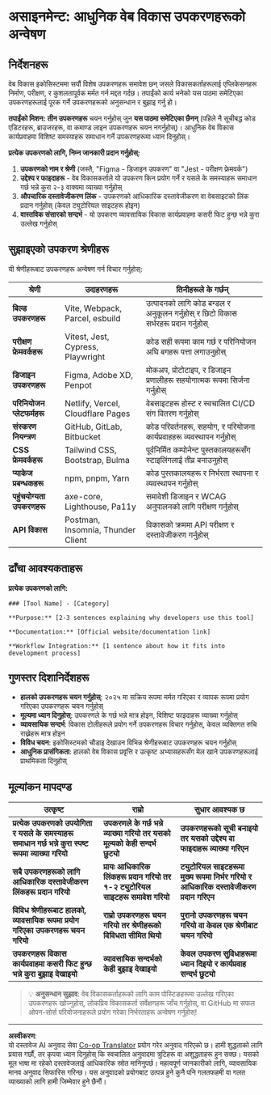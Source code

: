 <!--
CO_OP_TRANSLATOR_METADATA:
{
  "original_hash": "17b8ec8e85d99e27dcb3f73842e583be",
  "translation_date": "2025-10-20T21:34:31+00:00",
  "source_file": "1-getting-started-lessons/1-intro-to-programming-languages/assignment.md",
  "language_code": "ne"
}
-->
# असाइनमेन्ट: आधुनिक वेब विकास उपकरणहरूको अन्वेषण

## निर्देशनहरू

वेब विकास इकोसिस्टममा सयौं विशेष उपकरणहरू समावेश छन् जसले विकासकर्ताहरूलाई एप्लिकेसनहरू निर्माण, परीक्षण, र कुशलतापूर्वक मर्मत गर्न मद्दत गर्दछ। तपाईंको कार्य भनेको यस पाठमा समेटिएका उपकरणहरूलाई पूरक गर्ने उपकरणहरूको अनुसन्धान र बुझाइ गर्नु हो।

**तपाईंको मिशन:** **तीन उपकरणहरू** चयन गर्नुहोस् जुन **यस पाठमा समेटिएका छैनन्** (पहिले नै सूचीबद्ध कोड एडिटरहरू, ब्राउजरहरू, वा कमाण्ड लाइन उपकरणहरू चयन नगर्नुहोस्)। आधुनिक वेब विकास कार्यप्रवाहमा विशिष्ट समस्याहरू समाधान गर्ने उपकरणहरूमा ध्यान दिनुहोस्।

**प्रत्येक उपकरणको लागि, निम्न जानकारी प्रदान गर्नुहोस्:**

1. **उपकरणको नाम र श्रेणी** (जस्तै, "Figma - डिजाइन उपकरण" वा "Jest - परीक्षण फ्रेमवर्क")
2. **उद्देश्य र फाइदाहरू** - वेब विकासकर्ताले यो उपकरण किन प्रयोग गर्ने र यसले के समस्याहरू समाधान गर्छ भन्ने कुरा २-३ वाक्यमा व्याख्या गर्नुहोस्
3. **औपचारिक दस्तावेजीकरण लिंक** - उपकरणको आधिकारिक दस्तावेजीकरण वा वेबसाइटको लिंक प्रदान गर्नुहोस् (केवल ट्युटोरियल साइटहरू होइन)
4. **वास्तविक संसारको सन्दर्भ** - यो उपकरण व्यावसायिक विकास कार्यप्रवाहमा कसरी फिट हुन्छ भन्ने कुरा उल्लेख गर्नुहोस्

## सुझाइएको उपकरण श्रेणीहरू

यी श्रेणीहरूबाट उपकरणहरू अन्वेषण गर्न विचार गर्नुहोस्:

| श्रेणी | उदाहरणहरू | तिनीहरूले के गर्छन् |
|----------|----------|--------------|
| **बिल्ड उपकरणहरू** | Vite, Webpack, Parcel, esbuild | उत्पादनको लागि कोड बन्डल र अनुकूलन गर्नुहोस् र छिटो विकास सर्भरहरू प्रदान गर्नुहोस् |
| **परीक्षण फ्रेमवर्कहरू** | Vitest, Jest, Cypress, Playwright | कोड सही रूपमा काम गर्छ र परिनियोजन अघि बगहरू पत्ता लगाउनुहोस् |
| **डिजाइन उपकरणहरू** | Figma, Adobe XD, Penpot | मोकअप, प्रोटोटाइप, र डिजाइन प्रणालीहरू सहयोगात्मक रूपमा सिर्जना गर्नुहोस् |
| **परिनियोजन प्लेटफर्महरू** | Netlify, Vercel, Cloudflare Pages | वेबसाइटहरू होस्ट र स्वचालित CI/CD संग वितरण गर्नुहोस् |
| **संस्करण नियन्त्रण** | GitHub, GitLab, Bitbucket | कोड परिवर्तनहरू, सहयोग, र परियोजना कार्यप्रवाहहरू व्यवस्थापन गर्नुहोस् |
| **CSS फ्रेमवर्कहरू** | Tailwind CSS, Bootstrap, Bulma | पूर्वनिर्मित कम्पोनेन्ट पुस्तकालयहरूसँग स्टाइलिंगलाई तीव्र बनाउनुहोस् |
| **प्याकेज प्रबन्धकहरू** | npm, pnpm, Yarn | कोड पुस्तकालयहरू र निर्भरता स्थापना र व्यवस्थापन गर्नुहोस् |
| **पहुंचयोग्यता उपकरणहरू** | axe-core, Lighthouse, Pa11y | समावेशी डिजाइन र WCAG अनुपालनको लागि परीक्षण गर्नुहोस् |
| **API विकास** | Postman, Insomnia, Thunder Client | विकासको क्रममा API परीक्षण र दस्तावेजीकरण गर्नुहोस् |

## ढाँचा आवश्यकताहरू

**प्रत्येक उपकरणको लागि:**
```
### [Tool Name] - [Category]

**Purpose:** [2-3 sentences explaining why developers use this tool]

**Documentation:** [Official website/documentation link]

**Workflow Integration:** [1 sentence about how it fits into development process]
```

## गुणस्तर दिशानिर्देशहरू

- **हालको उपकरणहरू चयन गर्नुहोस्**: २०२५ मा सक्रिय रूपमा मर्मत गरिएका र व्यापक रूपमा प्रयोग गरिएका उपकरणहरू चयन गर्नुहोस्
- **मूल्यमा ध्यान दिनुहोस्**: उपकरणले के गर्छ भन्ने मात्र होइन, विशिष्ट फाइदाहरू व्याख्या गर्नुहोस्
- **व्यावसायिक सन्दर्भ**: विकास टोलीहरूले प्रयोग गर्ने उपकरणहरू विचार गर्नुहोस्, केवल व्यक्तिगत रुचि राख्नेहरू मात्र होइन
- **विविध चयन**: इकोसिस्टमको चौडाइ देखाउन विभिन्न श्रेणीहरूबाट उपकरणहरू चयन गर्नुहोस्
- **आधुनिक प्रासंगिकता**: हालको वेब विकास प्रवृत्ति र उत्कृष्ट अभ्यासहरूसँग मेल खाने उपकरणहरूलाई प्राथमिकता दिनुहोस्

## मूल्यांकन मापदण्ड

| उत्कृष्ट | राम्रो | सुधार आवश्यक छ |
|-----------|------|-------------------|
| **प्रत्येक उपकरणको उपयोगिता र यसले के समस्याहरू समाधान गर्छ भन्ने कुरा स्पष्ट रूपमा व्याख्या गरियो** | **उपकरणले के गर्छ भन्ने व्याख्या गरियो तर यसको मूल्यको केही सन्दर्भ छुट्यो** | **उपकरणहरूको सूची बनाइयो तर यसको उद्देश्य वा फाइदाहरू व्याख्या गरिएन** |
| **सबै उपकरणहरूको लागि आधिकारिक दस्तावेजीकरण लिंकहरू प्रदान गरियो** | **प्रायः आधिकारिक लिंकहरू प्रदान गरियो तर १-२ ट्युटोरियल साइटहरू समावेश गरियो** | **ट्युटोरियल साइटहरूमा मुख्य रूपमा निर्भर गरियो र आधिकारिक दस्तावेजीकरण प्रदान गरिएन** |
| **विविध श्रेणीहरूबाट हालको, व्यावसायिक रूपमा प्रयोग गरिएका उपकरणहरू चयन गरियो** | **राम्रो उपकरणहरू चयन गरियो तर श्रेणीहरूको विविधता सीमित थियो** | **पुरानो उपकरणहरू चयन गरियो वा केवल एक श्रेणीबाट चयन गरियो** |
| **उपकरणहरू विकास कार्यप्रवाहमा कसरी फिट हुन्छ भन्ने कुरा बुझाइ देखाइयो** | **व्यावसायिक सन्दर्भको केही बुझाइ देखाइयो** | **केवल उपकरण सुविधाहरूमा ध्यान दिइयो र कार्यप्रवाह सन्दर्भ छुट्यो** |

> 💡 **अनुसन्धान सुझाव**: वेब विकासकर्ताहरूको लागि काम पोस्टिङहरूमा उल्लेख गरिएका उपकरणहरू खोज्नुहोस्, लोकप्रिय विकासकर्ता सर्वेक्षणहरू जाँच गर्नुहोस्, वा GitHub मा सफल ओपन-सोर्स परियोजनाहरूले प्रयोग गरेका निर्भरताहरू अन्वेषण गर्नुहोस्!

---

**अस्वीकरण**:  
यो दस्तावेज AI अनुवाद सेवा [Co-op Translator](https://github.com/Azure/co-op-translator) प्रयोग गरेर अनुवाद गरिएको छ। हामी शुद्धताको लागि प्रयास गर्छौं, तर कृपया ध्यान दिनुहोस् कि स्वचालित अनुवादमा त्रुटिहरू वा अशुद्धताहरू हुन सक्छ। यसको मूल भाषा मा रहेको दस्तावेजलाई आधिकारिक स्रोत मानिनुपर्छ। महत्वपूर्ण जानकारीको लागि, व्यावसायिक मानव अनुवाद सिफारिस गरिन्छ। यस अनुवादको प्रयोगबाट उत्पन्न हुने कुनै पनि गलतफहमी वा गलत व्याख्याको लागि हामी जिम्मेवार हुने छैनौं।
